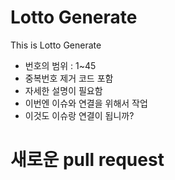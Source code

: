 # Lotto Generate

This is Lotto Generate

* 번호의 범위 : 1~45
* 중복번호 제거 코드 포함
* 자세한 설명이 필요함 
* 이번엔 이슈와 연결을 위해서 작업
* 이것도 이슈랑 연결이 됩니까?

# 새로운 pull request
